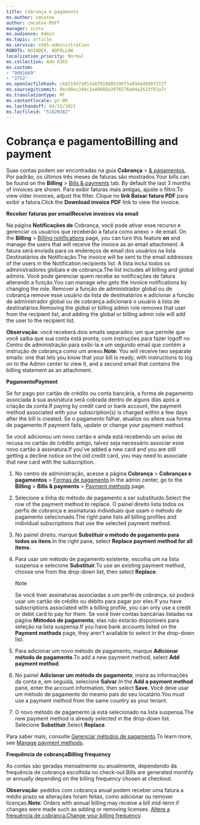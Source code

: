 ```yaml
---
title: Cobrança e pagamento
ms.author: cmcatee
author: cmcatee-MSFT
manager: scotv
ms.audience: Admin
ms.topic: article
ms.service: o365-administration
ROBOTS: NOINDEX, NOFOLLOW
localization_priority: Normal
ms.collection: Adm_O365
ms.custom:
- "9001669"
- "3752"
ms.openlocfilehash: c60319d7a952e8f918d09106f5a89dad680f2f2f
ms.sourcegitcommit: 8bc60ec34bc1e40685e3976576e04a2623f63a7c
ms.translationtype: MT
ms.contentlocale: pt-BR
ms.lasthandoff: 04/15/2021
ms.locfileid: "51820382"
---
```

# <a name="billing-and-payment"></a><span data-ttu-id="c105b-102">Cobrança e pagamento</span><span class="sxs-lookup"><span data-stu-id="c105b-102">Billing and payment</span></span>

<span data-ttu-id="c105b-103">Suas contas podem ser encontradas na guia **Cobrança**  >  [& pagamentos.](https://go.microsoft.com/fwlink/p/?linkid=848039)  Por padrão, os últimos três meses de faturas são mostrados.</span><span class="sxs-lookup"><span data-stu-id="c105b-103">Your bills can be found on the **Billing** > [Bills & payments](https://go.microsoft.com/fwlink/p/?linkid=848039) tab.  By default the last 3 months of invoices are shown.</span></span>  <span data-ttu-id="c105b-104">Para exibir faturas mais antigas, ajuste o filtro.</span><span class="sxs-lookup"><span data-stu-id="c105b-104">To view older invoices, adjust the filter.</span></span>  <span data-ttu-id="c105b-105">Clique no **link Baixar fatura PDF** para exibir a fatura.</span><span class="sxs-lookup"><span data-stu-id="c105b-105">Click the **Download invoice PDF** link to view the invoice.</span></span>

<span data-ttu-id="c105b-106">**Receber faturas por email**</span><span class="sxs-lookup"><span data-stu-id="c105b-106">**Receive invoices via email**</span></span>

<span data-ttu-id="c105b-107">Na página **Notificações de** Cobrança, você pode ativar esse recurso e gerenciar os usuários que receberão a fatura como anexo  >  [](https://go.microsoft.com/fwlink/p/?linkid=853212) de email. </span><span class="sxs-lookup"><span data-stu-id="c105b-107">On the **Billing** > [Billing notifications](https://go.microsoft.com/fwlink/p/?linkid=853212) page, you can turn this feature **on** and manage the users that will receive the invoice as an email attachment.</span></span> <span data-ttu-id="c105b-108">A fatura será enviada para os endereços de email dos usuários na lista Destinatários de Notificação.</span><span class="sxs-lookup"><span data-stu-id="c105b-108">The invoice will be sent to the email addresses of the users in the Notification recipients list.</span></span> <span data-ttu-id="c105b-109">A lista inclui todos os administradores globais e de cobrança.</span><span class="sxs-lookup"><span data-stu-id="c105b-109">The list includes all billing and global admins.</span></span>  <span data-ttu-id="c105b-110">Você pode gerenciar quem recebe as notificações de fatura alterando a função.</span><span class="sxs-lookup"><span data-stu-id="c105b-110">You can manage who gets the invoice notifications by changing the role.</span></span>  <span data-ttu-id="c105b-111">Remover a função de administrador global ou de cobrança remove esse usuário da lista de destinatários e adicionar a função de administrador global ou de cobrança adicionará o usuário à lista de destinatários.</span><span class="sxs-lookup"><span data-stu-id="c105b-111">Removing the global or billing admin role removes that user from the recipient list, and adding the global or billing admin role will add the user to the recipient list.</span></span>

<span data-ttu-id="c105b-112">**Observação**: você receberá dois emails separados: um que permite que você saiba que sua conta está pronta, com instruções para fazer logoff no Centro de administração para exibi-la e um segundo email que contém a instrução de cobrança como um anexo.</span><span class="sxs-lookup"><span data-stu-id="c105b-112">**Note**: You will receive two separate emails: one that lets you know that your bill is ready, with instructions to log on to the Admin center to view it, and a second email that contains the billing statement as an attachment.</span></span>

<span data-ttu-id="c105b-113">**Pagamento**</span><span class="sxs-lookup"><span data-stu-id="c105b-113">**Payment**</span></span>

<span data-ttu-id="c105b-114">Se for pago por cartão de crédito ou conta bancária, a forma de pagamento associada à sua assinatura será cobrada dentro de alguns dias após a criação da conta.</span><span class="sxs-lookup"><span data-stu-id="c105b-114">If paying by credit card or bank account, the payment method associated with your subscription(s) is charged within a few days after the bill is created.</span></span> <span data-ttu-id="c105b-115">Se o pagamento falhar, atualize ou altere sua forma de pagamento.</span><span class="sxs-lookup"><span data-stu-id="c105b-115">If payment fails, update or change your payment method.</span></span>

<span data-ttu-id="c105b-116">Se você adicionou um novo cartão e ainda está recebendo um aviso de recusa no cartão de crédito antigo, talvez seja necessário associar esse novo cartão à assinatura.</span><span class="sxs-lookup"><span data-stu-id="c105b-116">If you've added a new card and you are still getting a decline notice on the old credit card, you may need to associate that new card with the subscription.</span></span>

1. <span data-ttu-id="c105b-117">No centro de administração, acesse a página **Cobrança** > **Cobranças e pagamentos** > [Formas de pagamento](https://go.microsoft.com/fwlink/p/?linkid=2018806).</span><span class="sxs-lookup"><span data-stu-id="c105b-117">In the admin center, go to the **Billing** > **Bills & payments** > [Payment methods](https://go.microsoft.com/fwlink/p/?linkid=2018806) page.</span></span>

2. <span data-ttu-id="c105b-118">Selecione a linha do método de pagamento a ser substituído.</span><span class="sxs-lookup"><span data-stu-id="c105b-118">Select the row of the payment method to replace.</span></span> <span data-ttu-id="c105b-119">O painel direito lista todos os perfis de cobrança e assinaturas individuais que usam o método de pagamento selecionado.</span><span class="sxs-lookup"><span data-stu-id="c105b-119">The right pane lists all billing profiles and individual subscriptions that use the selected payment method.</span></span>

3. <span data-ttu-id="c105b-120">No painel direito, marque **Substituir o método de pagamento para todos os itens**.</span><span class="sxs-lookup"><span data-stu-id="c105b-120">In the right pane, select **Replace payment method for all items**.</span></span>

4. <span data-ttu-id="c105b-121">Para usar um método de pagamento existente, escolha um na lista suspensa e selecione **Substituir**.</span><span class="sxs-lookup"><span data-stu-id="c105b-121">To use an existing payment method, choose one from the drop-down list, then select **Replace**.</span></span>

    > [!NOTE]
    > <span data-ttu-id="c105b-122">Se você tiver assinaturas associadas a um perfil de cobrança, só poderá usar um cartão de crédito ou débito para pagar por eles.</span><span class="sxs-lookup"><span data-stu-id="c105b-122">If you have subscriptions associated with a billing profile, you can only use a credit or debit card to pay for them.</span></span> <span data-ttu-id="c105b-123">Se você tiver contas bancárias listadas na página **Métodos de pagamento**, elas não estarão disponíveis para seleção na lista suspensa.</span><span class="sxs-lookup"><span data-stu-id="c105b-123">If you have bank accounts listed on the **Payment methods** page, they aren't available to select in the drop-down list.</span></span>

5. <span data-ttu-id="c105b-124">Para adicionar um novo método de pagamento, marque **Adicionar método de pagamento**.</span><span class="sxs-lookup"><span data-stu-id="c105b-124">To add a new payment method, select **Add payment method**.</span></span>

6. <span data-ttu-id="c105b-125">No painel **Adicionar um método de pagamento**, insira as informações da conta e, em seguida, selecione **Salvar**.</span><span class="sxs-lookup"><span data-stu-id="c105b-125">In the **Add a payment method** pane, enter the account information, then select **Save**.</span></span> <span data-ttu-id="c105b-126">Você deve usar um método de pagamento do mesmo país do seu locatário.</span><span class="sxs-lookup"><span data-stu-id="c105b-126">You must use a payment method from the same country as your tenant.</span></span>

7. <span data-ttu-id="c105b-127">O novo método de pagamento já está selecionado na lista suspensa.</span><span class="sxs-lookup"><span data-stu-id="c105b-127">The new payment method is already selected in the drop-down list.</span></span> <span data-ttu-id="c105b-128">Selecione **Substituir**.</span><span class="sxs-lookup"><span data-stu-id="c105b-128">Select **Replace**.</span></span>

<span data-ttu-id="c105b-129">Para saber mais, consulte [Gerenciar métodos de pagamento](https://docs.microsoft.com/microsoft-365/commerce/billing-and-payments/manage-payment-methods).</span><span class="sxs-lookup"><span data-stu-id="c105b-129">To learn more, see [Manage payment methods](https://docs.microsoft.com/microsoft-365/commerce/billing-and-payments/manage-payment-methods).</span></span>

<span data-ttu-id="c105b-130">**Frequência de cobrança**</span><span class="sxs-lookup"><span data-stu-id="c105b-130">**Billing frequency**</span></span>

<span data-ttu-id="c105b-131">As contas são geradas mensalmente ou anualmente, dependendo da frequência de cobrança escolhida no check-out.</span><span class="sxs-lookup"><span data-stu-id="c105b-131">Bills are generated monthly or annually depending on the billing frequency chosen at checkout.</span></span>  

<span data-ttu-id="c105b-132">**Observação**: pedidos com cobrança anual podem receber uma fatura a médio prazo se alterações foram feitas, como adicionar ou remover licenças.</span><span class="sxs-lookup"><span data-stu-id="c105b-132">**Note**: Orders with annual billing may receive a bill mid-term if changes were made such as adding or removing licenses.</span></span> <span data-ttu-id="c105b-133">[Altere a frequência de cobrança.](https://docs.microsoft.com/microsoft-365/commerce/billing-and-payments/change-payment-frequency)</span><span class="sxs-lookup"><span data-stu-id="c105b-133">[Change your billing frequency](https://docs.microsoft.com/microsoft-365/commerce/billing-and-payments/change-payment-frequency).</span></span>
